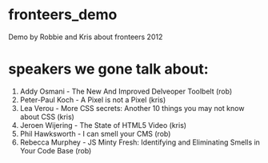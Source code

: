 fronteers_demo
==============

Demo by Robbie and Kris about fronteers 2012

# speakers we gone talk about:
1. Addy Osmani - The New And Improved Delveoper Toolbelt (rob)
2. Peter-Paul Koch - A Pixel is not a Pixel (kris)
3. Lea Verou - More CSS secrets: Another 10 things you may not know about CSS (kris)
4. Jeroen Wijering - The State of HTML5 Video (kris)
5. Phil Hawksworth - I can smell your CMS (rob)
6. Rebecca Murphey - JS Minty Fresh: Identifying and Eliminating Smells in Your Code Base (rob)